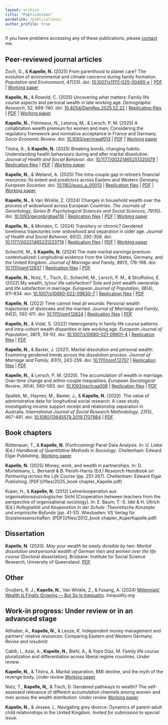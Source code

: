 ```yaml
---
layout: archive
title: "Publications"
permalink: /publications/
author_profile: true
---
```


If you have problems accessing any of these publications, please [contact](/contact) me.

## Peer-reviewed journal articles

Zoch, G., & **Kapelle, N.** (2025) From parenthood to planet care? The evolution of environmental and climate concerns during family formation. *Population and Environment*, *47*(23). doi: [10.1007/s11111-025-00490-x](https://link.springer.com/article/10.1007/s11111-025-00490-x) \| [PDF](/files/2025_PE_s11111-025-00490-x.pdf) \| [Working paper](https://osf.io/preprints/socarxiv/n4xwf_v4)

**Kapelle, N.**, & Rowold, C. (2025) Uncovering what matters: Family life course aspects and personal wealth in late working age. *Demographic Research*, *52*, 689-740. doi: [10.4054/DemRes.2025.52.22](https://www.demographic-research.org/articles/volume/52/22) \| [Replication files](https://osf.io/b9ya6/) \| [PDF](/files/2025_DR_10.4054DemRes.2025.52.22.pdf) \| [Working paper](https://osf.io/preprints/socarxiv/pucvt) 

**Kapelle, N.**, Frémeaux, N., Leturcq, M., & Lersch, P. M. (2025) A cohabitation wealth premium for women and men: Considering the regulatory framework and normative acceptance in France and Germany. *Socio-Economic Review*. doi: [10.1093/ser/mwaf013](https://academic.oup.com/ser/advance-article/doi/10.1093/ser/mwaf013/8078032?login=true) \| [PDF](/files/2025_SER_10.1093sermwaf013.pdf) \| [Working paper](https://osf.io/preprints/socarxiv/uz74e) 

Tilstra, A., & **Kapelle, N.** (2025) Breaking bonds, changing habits: Understanding health behaviours during and after marital dissolution. *Journal of Health and Social Behavior*. doi: [10.1177/00221465251320079](https://journals.sagepub.com/doi/10.1177/00221465251320079) \| [Replication files](https://osf.io/tk5z2/)  \| [PDF](/files/2025_JHSB_10.117700221465251320079.pdf) \| [Working paper](https://osf.io/preprints/socarxiv/h8w53)

**Kapelle, N.**, & Weiland, A. (2025) The intra-couple gap in retiree’s financial resources: Its extent and predictors across Eastern and Western Germany. *European Societies*. doi: [10.1162/euso_a_00013](https://direct.mit.edu/euso/article/doi/10.1162/euso_a_00013/125835) \| [Replication files](https://osf.io/auzm4/) \| [PDF](/files/2025_EUSO_10.1162euso_a_00013.pdf) \| [Working paper](https://osf.io/preprints/osf/ruyfp)

**Kapelle, N.**, & Van Winkle, Z. (2024) Changes in household wealth over the process of widowhood across European Countries. *The Journals of Gerontology, Series B: Psychological Sciences and Social Sciences*, *79*(10). doi: [10.1093/geronb/gbae116](https://doi.org/10.1093/geronb/gbae116) \| [Replication files](https://osf.io/gyc7f/) \| [PDF](/files/2024_JGSS_10.1093geronbgbae116.pdf) \| [Working paper](https://osf.io/preprints/socarxiv/davxs_v1) 

**Kapelle, N.**, & Monden, C. (2024) Transitory or chronic? Gendered loneliness trajectories over widowhood and separation in older age. *Journal of Health and Social Behavior*, *65*(2), 292-308. doi: [10.1177/00221465231223719](https://doi.org/10.1177/00221465231223719) \| [Replication files](https://osf.io/qnyh9/) \| [PDF](/files/2024_JHSB_10.117700221465231223719.pdf) \| [Working paper](https://osf.io/preprints/socarxiv/uqytc_v1) 

Schechtl, M., & **Kapelle, N.** (2024) The male marital earnings premium contextualized: Longitudinal evidence from the United States, Germany, and the United Kingdom. *Journal of Marriage and Family*, *86*(1), 176-198. doi: [10.1111/jomf.12937](https://onlinelibrary.wiley.com/doi/full/10.1111/jomf.12937) \| [Replication files](https://osf.io/uwq2z/) \| [PDF](/files/2023_JMF_jomf.12937.pdf)

**Kapelle, N.**, Nutz, T., Tisch, D., Schechtl, M., Lersch, P. M., & Struffolino, E. (2022) My wealth, (y)our life satisfaction? Sole and joint wealth ownership and life satisfaction in marriage. *European Journal of Population*, *38*(4), 811-834. doi: [10.1007/s10680-022-09630-7](http://dx.doi.org/10.1007/s10680-022-09630-7) \| [Replication files](https://osf.io/4mvxr/) \| [PDF](/files/2022_EJP_s10680-022-09630-7.pdf)

**Kapelle, N.** (2022) Time cannot heal all wounds: Personal wealth trajectories of divorcees and the married. *Journal of Marriage and Family*, *84*(2), 592-611. doi: [10.1111/jomf.12824](https://onlinelibrary.wiley.com/doi/full/10.1111/jomf.12824) \| [Replication files](https://osf.io/vhwsd/) \| [PDF](/files/2022_JMF_jomf.12824.pdf)

**Kapelle, N.**, & Vidal, S. (2022) Heterogeneity in family life course patterns and intra-cohort wealth disparities in late working age. *European Journal of Population*, *38*(1), 59-92. doi: [10.1007/s10680-021-09601-4](https://link.springer.com/article/10.1007/s10680-021-09601-4) \| [Replication files](https://osf.io/5vujc/) \| [PDF](/files/2022_EJP_s10680-021-09601-4.pdf)

**Kapelle, N.**, & Baxter, J. (2021). Marital dissolution and personal wealth: Examining gendered trends across the dissolution process. *Journal of Marriage and Family*, *83*(1), 243-259. doi: [10.1111/jomf.12707](https://onlinelibrary.wiley.com/doi/full/10.1111/jomf.12707) \| [Replication files](https://osf.io/qpm6t/) \| [PDF](/files/2021_JMF_jomf.12707.pdf)

**Kapelle, N.**, & Lersch, P. M. (2020). The accumulation of wealth in marriage: Over-time change and within-couple inequalities. *European Sociological Review*, *36*(4), 580–593. doi: [10.1093/esr/jcaa006](https://academic.oup.com/esr/article/36/4/580/5753972?login=false) \| [Replication files](https://osf.io/sg84a/) \| [PDF](/files/2020_ESR_jcaa006.pdf)

Spallek, M., Haynes, M., Baxter, J., & **Kapelle, N.** (2020). The value of administrative data for longitudinal social research: A case study investigating income support receipt and relationship separation in Australia. *International Journal of Social Research Methodology*, *23*(5), 467-481. doi: [10.1080/13645579.2019.1707984](https://www.tandfonline.com/doi/abs/10.1080/13645579.2019.1707984) \| [PDF](/files/2020_IJSRM_13645579.2019.1707984.pdf)

## Book chapters

Rüttenauer, T., & **Kapelle, N.** (Forthcoming) Panel Data Analysis. In: U. Liebe (Ed.) *Handbook of Quantitative Methods in Sociology*. Cheltenham: Edward Elgar Publishing. [Working paper](https://osf.io/preprints/socarxiv/3mfzq)

**Kapelle, N.** (2025) Money, work, and wealth in partnerships. In: D. Mortelmans, L. Bernardi & B. Perelli-Harris (Ed.) *Research Handbook on Partnering across the Life Course* (pp. 251-267). Cheltenham: Edward Elgar Publishing. [PDF](/files/2025_book chapter_Kapelle.pdf)

Kuper, H., & **Kapelle, N.** (2012) Lehrerkooperation aus organisationssoziologischer Sicht [Cooperation between teachers from the perspective of organisational sociology]. In: E. Baum; T.-S. Idel & H. Ullrich (Ed.) *Kollegialität und Kooperation in der Schule: Theoretische Konzepte und empirische Befunde* (pp. 41-51). Wiesbaden: VS Verlag für Sozialwissenschaften. [PDF](/files/2012_book chapter_KuperKapelle.pdf)

## Dissertation

**Kapelle, N.** (2020). *May your wealth be easily divisible by two: Marital dissolution and personal wealth of German men and women over the life course* [Doctoral dissertation]. Brisbane: Institute for Social Science Research, University of Queensland. [PDF](/files/phd_thesis.pdf)

## Other

Gruijters, R. J., **Kapelle, N.**, Van Winkle, Z., & Fasang, A. (2024) [Millennials’ Wealth Is Finally Growing — But So Is Inequality](https://inequality.org/research/generational-wealth-inequality/). *Inequality.org*  

## Work-in progress: Under review or in an advanced stage 

Althaber, A., **Kapelle, N.**, & Leuze, K. Independent money management and partners’ relative resources: Comparing Eastern and Western Germany. *Revise and resubmit*.

Cabib, I., Azar, A., **Kapelle, N.**, Biehl, A., & Yopo Díaz, M. Family life course pluralization and differentiation across liberal regime countries. *Under review*

**Kapelle, N.**, & Tilstra, A. Marital separation, BMI decline, and the myth of the revenge body. *Under review* [Working paper](https://osf.io/preprints/socarxiv/hney5_v1)

Nutz, T., **Kapelle, N,**, & Tisch, D. Gendered pathways to wealth? The self-assessed relevance of different accumulation channels among women and men across the wealth distribution. *Under review* [Working paper](https://osf.io/preprints/socarxiv/r6gq8_v1)

**Kapelle, N.**, & Jessee, L. Navigating grey divorce: Dynamics of parent-adult child relationships in the United Kingdom. *Invited for submission to special issue.*

